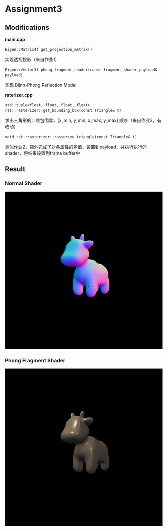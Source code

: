 # Assignment3

## Modifications

**main.cpp** 

`Eigen::Matrix4f get_projection_matrix()`

实现透视投影（来自作业1）

`Eigen::Vector3f phong_fragment_shader(const fragment_shader_payload& payload)`

实现 Blinn-Phong Reflection Model

**raterizer.cpp** 

`std::tuple<float, float, float, float> rst::rasterizer::get_bounding_box(const Triangle& t)`

求出三角形的二维包围盒，[x_min, y_min, x_max, y_max] 顺序（来自作业2，有改动）

`void rst::rasterizer::rasterize_triangle(const Triangle& t)`

类似作业2，额外完成了对各属性的差值，设置到payload，并执行执行的shader，将结果设置到frame buffer中

## Result

### Normal Shader

![output_normal](./images/output_normal.png)

### Phong Fragment Shader

![output_phong](./images/output_phong.png)
